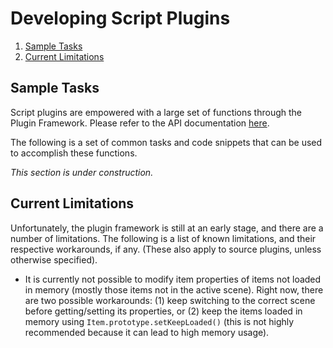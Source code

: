 # Developing Script Plugins

1. [Sample Tasks](#snippets)
2. [Current Limitations](#limitations)

## <a name="snippets"></a> Sample Tasks

Script plugins are empowered with a large set of functions through the Plugin Framework. Please refer to the API documentation [here](http://splitmedialabslimited.github.io/xui/docs/).

The following is a set of common tasks and code snippets that can be used to accomplish these functions.

*This section is under construction.*

## <a name="limitations"></a> Current Limitations

Unfortunately, the plugin framework is still at an early stage, and there are a number of limitations. The following is a list of known limitations, and their respective workarounds, if any. (These also apply to source plugins, unless otherwise specified).

* It is currently not possible to modify item properties of items not loaded in memory (mostly those items not in the active scene). Right now, there are two possible workarounds: (1) keep switching to the correct scene before getting/setting its properties, or (2) keep the items loaded in memory using `Item.prototype.setKeepLoaded()` (this is not highly recommended because it can lead to high memory usage).
